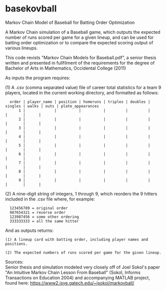 # basekovball
Markov Chain Model of Baseball for Batting Order Optimization

A Markov Chain simulation of a Baseball game, which outputs the expected number of runs scored per game for a given lineup, and can be used for batting order optimization or to compare the expected scoring output of various lineups.

This code revists "Markov Chain Models for Baseball.pdf", a senior thesis written and presented in fullfilment of the requirements for the degree of Bachelor of Arts in Mathematics, Occidental College (2011)

As inputs the program requires:

  (1) A .csv (comma separated value) file of career total statistics for a team 9 players, located in the current working 
      directory, and formatted as follows:
      
      order | player_name | position | homeruns | triples | doubles | singles | walks | outs | plate_appearances 
          1 |             |          |          |         |         |         |       |      |
          2 |             |          |          |         |         |         |       |      |
          3 |             |          |          |         |         |         |       |      |
          4 |             |          |          |         |         |         |       |      |
          5 |             |          |          |         |         |         |       |      |
          6 |             |          |          |         |         |         |       |      |
          7 |             |          |          |         |         |         |       |      |
          8 |             |          |          |         |         |         |       |      |
          9 |             |          |          |         |         |         |       |      |
          
  (2) A nine-digit string of integers, 1 through 9, which reorders the 9 hitters included in the .csv file where, for example:
  
      123456789 = original order
      987654321 = reverse order
      123987456 = some other ordering
      333333333 = all the same hitter
      
And as outputs returns:

    (1) A lineup card with batting order, including player names and positions.
    
    (2) The expected numbers of runs scored per game for the given lineup.
    
    
Sources:  
Senior thesis and simulation modeled very closely off of Joel Sokol's paper "An Intuitive Markov Chain Lesson From Baseball" (Sokol, Informs Transactions on Education 2004) and accompanying MATLAB project, found here:  https://www2.isye.gatech.edu/~jsokol/markovball/

